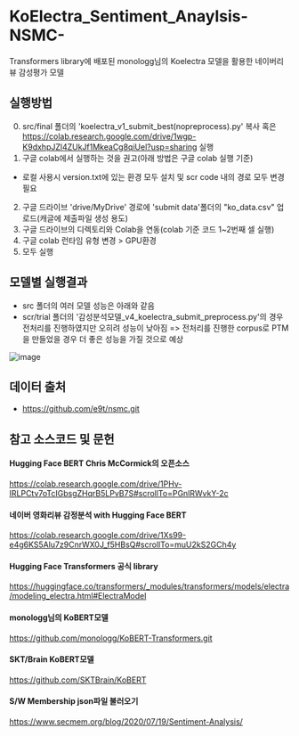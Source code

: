 # KoElectra_Sentiment_Anaylsis-NSMC-
Transformers library에 배포된 monologg님의 Koelectra 모델을 활용한 네이버리뷰 감성평가 모델

## 실행방법

0. src/final 폴더의 'koelectra_v1_submit_best(nopreprocess).py' 복사
혹은 
https://colab.research.google.com/drive/1wgp-K9dxhpJZl4ZUkJf1MkeaCg8qiUel?usp=sharing 실행
1. 구글 colab에서 실행하는 것을 권고(아래 방법은 구글 colab 실행 기준)
  - 로컬 사용시 version.txt에 있는 환경 모두 설치 및 scr code 내의 경로 모두 변경 필요
2. 구글 드라이브 'drive/MyDrive' 경로에 'submit data'폴더의 "ko_data.csv" 업로드(캐글에 제출파일 생성 용도)
3. 구글 드라이브의 디렉토리와 Colab을 연동(colab 기준 코드 1~2번째 셀 실행)
4. 구글 colab 런타임 유형 변경 > GPU환경
5. 모두 실행

## 모델별 실행결과
- src 폴더의 여러 모델 성능은 아래와 같음
- scr/trial 폴더의 '감성분석모델_v4_koelectra_submit_preprocess.py'의 경우 전처리를 진행하였지만 오히려 성능이 낮아짐
=> 전처리를 진행한 corpus로 PTM을 만들었을 경우 더 좋은 성능을 가질 것으로 예상

![image](https://user-images.githubusercontent.com/43465126/102708335-9cc48180-42e5-11eb-967e-e50f3b2b9bf5.png)


## 데이터 출처
- https://github.com/e9t/nsmc.git

## 참고 소스코드 및 문헌

#### Hugging Face BERT Chris McCormick의 오픈소스 
https://colab.research.google.com/drive/1PHv-IRLPCtv7oTcIGbsgZHqrB5LPvB7S#scrollTo=PGnlRWvkY-2c

#### 네이버 영화리뷰 감정분석 with Hugging Face BERT
https://colab.research.google.com/drive/1Xs99-e4g6KS5Alu7z9CnrWX0J_f5HBsQ#scrollTo=muU2kS2GCh4y

#### Hugging Face Transformers 공식 library
https://huggingface.co/transformers/_modules/transformers/models/electra/modeling_electra.html#ElectraModel

#### monologg님의 KoBERT모델
https://github.com/monologg/KoBERT-Transformers.git

#### SKT/Brain KoBERT모델
https://github.com/SKTBrain/KoBERT

#### S/W Membership json파일 불러오기
https://www.secmem.org/blog/2020/07/19/Sentiment-Analysis/
